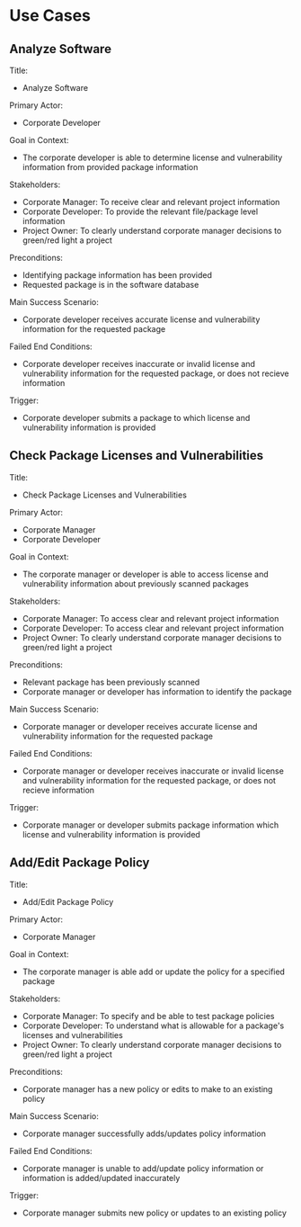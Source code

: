 # Use Cases

## Analyze Software

Title:

* Analyze Software

Primary Actor:

* Corporate Developer

Goal in Context:

* The corporate developer is able to determine license and vulnerability information from provided package information

Stakeholders:

* Corporate Manager: To receive clear and relevant project information
* Corporate Developer: To provide the relevant file/package level information
* Project Owner: To clearly understand corporate manager decisions to green/red light a project

Preconditions:

* Identifying package information has been provided
* Requested package is in the software database

Main Success Scenario:

* Corporate developer receives accurate license and vulnerability information for the requested package

Failed End Conditions:

* Corporate developer receives inaccurate or invalid license and vulnerability information for the requested package, or does not recieve information

Trigger:

* Corporate developer submits a package to which license and vulnerability information is provided

## Check Package Licenses and Vulnerabilities

Title:

* Check Package Licenses and Vulnerabilities

Primary Actor:

* Corporate Manager
* Corporate Developer

Goal in Context:

* The corporate manager or developer is able to access license and vulnerability information about previously scanned packages

Stakeholders:

* Corporate Manager: To access clear and relevant project information
* Corporate Developer: To access clear and relevant project information
* Project Owner: To clearly understand corporate manager decisions to green/red light a project

Preconditions:

* Relevant package has been previously scanned
* Corporate manager or developer has information to identify the package

Main Success Scenario:

* Corporate manager or developer receives accurate license and vulnerability information for the requested package

Failed End Conditions:

* Corporate manager or developer receives inaccurate or invalid license and vulnerability information for the requested package, or does not recieve information

Trigger:

* Corporate manager or developer submits package information which license and vulnerability information is provided

## Add/Edit Package Policy

Title:

* Add/Edit Package Policy

Primary Actor:

* Corporate Manager

Goal in Context:

* The corporate manager is able add or update the policy for a specified package

Stakeholders:

* Corporate Manager: To specify and be able to test package policies
* Corporate Developer: To understand what is allowable for a package's licenses and vulnerabilities
* Project Owner: To clearly understand corporate manager decisions to green/red light a project

Preconditions:

* Corporate manager has a new policy or edits to make to an existing policy

Main Success Scenario:

* Corporate manager successfully adds/updates policy information

Failed End Conditions:

* Corporate manager is unable to add/update policy information or information is added/updated inaccurately

Trigger:

* Corporate manager submits new policy or updates to an existing policy
